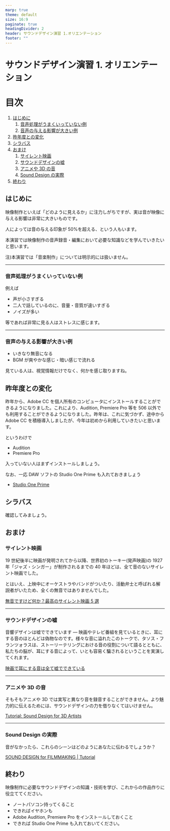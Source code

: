 ```yaml
---
marp: true
theme: default
size: 16:9
paginate: true
headingDivider: 2
header: サウンドデザイン演習 1.オリエンテーション
footer: ""
---
```


# サウンドデザイン演習 1. オリエンテーション<!-- omit in toc -->

# 目次<!-- omit in toc -->

1. [はじめに](#はじめに)
   1. [音声処理がうまくいっていない例](#音声処理がうまくいっていない例)
   2. [音声の与える影響が大きい例](#音声の与える影響が大きい例)
2. [昨年度との変化](#昨年度との変化)
3. [シラバス](#シラバス)
4. [おまけ](#おまけ)
   1. [サイレント映画](#サイレント映画)
   2. [サウンドデザインの嘘](#サウンドデザインの嘘)
   3. [アニメや 3D の音](#アニメや-3d-の音)
   4. [Sound Design の実際](#sound-design-の実際)
5. [終わり](#終わり)

## はじめに

映像制作といえば「どのように見えるか」に注力しがちですが、実は音が映像に与える影響は非常に大きいものです。

人によっては音の与える印象が 50%を超える、という人もいます。

本演習では映像制作の音声録音・編集において必要な知識などを学んでいきたいと思います。

注)本演習では「音楽制作」については明示的には扱いません。

---

### 音声処理がうまくいっていない例

例えば

- 声が小さすぎる
- 二人で話しているのに、音量・音質が違いすぎる
- ノイズが多い

等であれば非常に見る人はストレスに感じます。

---

### 音声の与える影響が大きい例

- いきなり無音になる
- BGM が爽やかな感じ・暗い感じで流れる

見ている人は、視覚情報だけでなく、何かを感じ取りますね。

## 昨年度との変化

昨年から、Adobe CC を個人所有のコンピュータにインストールすることができるようになりました。これにより、Audition, Premiere Pro 等を 506 以外でも利用することができるようになりました。昨年は、これに気づかず、途中から Adobe CC を積極導入しましたが、今年は初めから利用していきたいと思います。

というわけで

- Audition
- Premiere Pro

入っていない人はまずインストールしましょう。

なお、一応 DAW ソフトの Studio One Prime も入れておきましょう

- [Studio One Prime](https://www.mi7.co.jp/products/presonus/studioone/prime/)

## シラバス

確認してみましょう。

## おまけ

### サイレント映画

19 世紀後半に映画が発明されてから以降、世界初のトーキー(発声映画)の 1927 年「ジャズ・シンガー」が制作されるまでの 40 年ほどは、全て音のないサイレント映画でした。

とはいえ、上映中にオーケストラやバンドがついたり、活動弁士と呼ばれる解説者がいたため、全くの無音ではありませんでした。

[無音ですけど何か？最高のサイレント映画 5 選](https://ciatr.jp/topics/308882)

---

### サウンドデザインの嘘

音響デザインは嘘でできています ― 映画やテレビ番組を見ているときに、耳にする音のほとんどは偽物なのです。様々な音に溢れたこのトークで、タソス・フランツォラスは、ストーリーテリングにおける音の役割について語るとともに、私たちの脳が、耳にする音によって、いとも容易く騙されるということを実演してくれます。

[映画で耳にする音は全て嘘でできている](https://www.youtube.com/watch?v=jDy5j0c6TrU)

---

### アニメや 3D の音

そもそもアニメや 3D では実写と異なり音を録音することができません。より魅力的に伝えるためには、サウンドデザインの力を借りなくてはいけません。

[Tutorial: Sound Design for 3D Artists](https://www.youtube.com/watch?v=jjBNjvNIlQ4)

---

### Sound Design の実際

音がなかったら、これらのシーンはどのようにあなたに伝わるでしょうか？

[SOUND DESIGN for FILMMAKING | Tutorial](https://www.youtube.com/watch?v=MwksKUJSZ9s)

## 終わり

映像制作に必要なサウンドデザインの知識・技術を学び、これからの作品作りに役立ててください。

- ノートパソコン持ってくること
- できればイヤホンも
- Adobe Audition, Premiere Pro をインストールしておくこと
- できれば Studio One Prime も入れておいてください。
